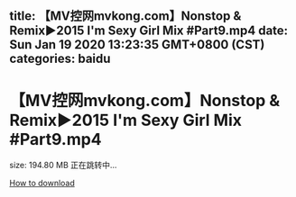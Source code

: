 
title: 【MV控网mvkong.com】Nonstop & Remix►2015 I'm Sexy Girl Mix #Part9.mp4
date: Sun Jan 19 2020 13:23:35 GMT+0800 (CST)    
categories: baidu
---

# 【MV控网mvkong.com】Nonstop & Remix►2015 I'm Sexy Girl Mix #Part9.mp4
size: 194.80 MB
 正在跳转中...
 

[How to download](https://bpcam.bemobtrk.com/go/2ceec3aa-1ca2-46d6-b9ff-aaa5c184517c?jno=102)